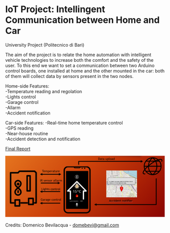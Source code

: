 # IoT Project: Intellingent Communication between Home and Car
University Project (Politecnico di Bari)  
  
The aim of the project is to relate the home automation with intelligent vehicle technologies to increase both the comfort and the safety of the user. To this end we want to set a communication  between two Arduino control boards, one installed at home and the other mounted in the car: both of them will collect data by sensors present in the two nodes.

Home-side Features:  
-Temperature reading and regolation    
-Lights control    
-Garage control   
-Allarm   
-Accident notification     

Car-side Features:
-Real-time home temperature control    
-GPS reading  
-Near-house routine  
-Accident detection and notification   

<a href="FINAL_REPORT.pdf" target="_blank">Final Report</a>

![alt text](https://github.com/domebevi/IoT-Project.Intellingent-communication-between-home-and-car/blob/main/image.png?raw=true)

Credits: Domenico Bevilacqua - domebevi@gmail.com


